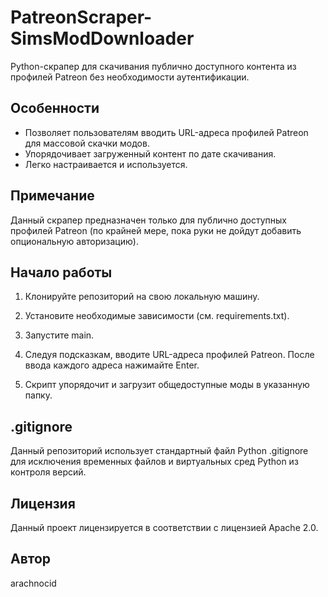 # PatreonScraper-SimsModDownloader
Python-скрaпер для скачивания публично доступного контента из профилей Patreon без необходимости аутентификации.

## Особенности
- Позволяет пользователям вводить URL-адреса профилей Patreon для массовой скачки модов.
- Упорядочивает загруженный контент по дате скачивания.
- Легко настраивается и используется.

## Примечание
Данный скрапер предназначен только для публично доступных профилей Patreon
(по крайней мере, пока руки не дойдут добавить опциональную авторизацию).

## Начало работы
1. Клонируйте репозиторий на свою локальную машину.

2. Установите необходимые зависимости (см. requirements.txt).

4. Запустите main.

5. Следуя подсказкам, вводите URL-адреса профилей Patreon. После ввода каждого адреса нажимайте Enter.

6. Скрипт упорядочит и загрузит общедоступные моды в указанную папку.

## .gitignore
Данный репозиторий использует стандартный файл Python .gitignore для исключения временных файлов и виртуальных сред Python из контроля версий.

## Лицензия
Данный проект лицензируется в соответствии с лицензией Apache 2.0.

## Автор
arachnocid
